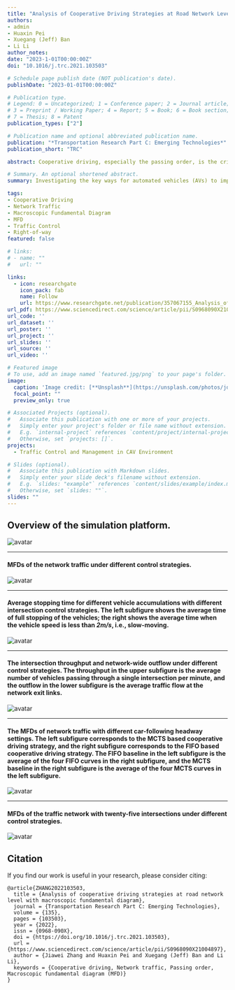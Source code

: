 ```yaml
---
title: "Analysis of Cooperative Driving Strategies at Road Network Level with Macroscopic Fundamental Diagram"
authors:
- admin
- Huaxin Pei
- Xuegang (Jeff) Ban
- Li Li
author_notes:
date: "2023-1-01T00:00:00Z"
doi: "10.1016/j.trc.2021.103503"

# Schedule page publish date (NOT publication's date).
publishDate: "2023-01-01T00:00:00Z"

# Publication type.
# Legend: 0 = Uncategorized; 1 = Conference paper; 2 = Journal article;
# 3 = Preprint / Working Paper; 4 = Report; 5 = Book; 6 = Book section;
# 7 = Thesis; 8 = Patent
publication_types: ["2"]

# Publication name and optional abbreviated publication name.
publication: "*Transportation Research Part C: Emerging Technologies*"
publication_short: "TRC"

abstract: Cooperative driving, especially the passing order, is the critical link to improve the traffic efficiency of the road network by using automated vehicles (AVs). However, most studies have only considered the performance of the passing order at the isolated intersection and have not yet investigated its impact on the road network. In this paper, we will focus on the performance of the passing orders derived from different cooperative driving strategies on the network traffic through a series of simulation experiments. Meanwhile, we will compare the impacts of the passing order at intersections and the car-following gap in straight links on the network traffic efficiency. The experiments results show that the passing order has a dominant impact on the network traffic efficiency, and a better order can significantly raise the curve of the macroscopic fundamental diagram (MFD); due to the inevitable conflicts in the two-dimensional traffic, the choice of the car-following gap within a reasonable range has a relatively small improvement on the network traffic efficiency. The findings in this paper have instructive significance for the rising research on network-wide cooperative driving and provide a systematical perspective for network traffic control.

# Summary. An optional shortened abstract.
summary: Investigating the key ways for automated vehicles (AVs) to improve the traffic efficiency of two-dimensional urban network traffic.

tags:
- Cooperative Driving
- Network Traffic
- Macroscopic Fundamental Diagram
- MFD
- Traffic Control
- Right-of-way
featured: false

# links:
# - name: ""
#   url: ""

links:
  - icon: researchgate
    icon_pack: fab
    name: Follow
    url: https://www.researchgate.net/publication/357067155_Analysis_of_cooperative_driving_strategies_at_road_network_level_with_macroscopic_fundamental_diagram
url_pdf: https://www.sciencedirect.com/science/article/pii/S0968090X21004897
url_code: ''
url_dataset: ''
url_poster: ''
url_project: ''
url_slides: ''
url_source: ''
url_video: ''

# Featured image
# To use, add an image named `featured.jpg/png` to your page's folder. 
image:
  caption: 'Image credit: [**Unsplash**](https://unsplash.com/photos/jdD8gXaTZsc)'
  focal_point: ""
  preview_only: true

# Associated Projects (optional).
#   Associate this publication with one or more of your projects.
#   Simply enter your project's folder or file name without extension.
#   E.g. `internal-project` references `content/project/internal-project/index.md`.
#   Otherwise, set `projects: []`.
projects:
  - Traffic Control and Management in CAV Environment

# Slides (optional).
#   Associate this publication with Markdown slides.
#   Simply enter your slide deck's filename without extension.
#   E.g. `slides: "example"` references `content/slides/example/index.md`.
#   Otherwise, set `slides: ""`.
slides: ""
---
```


## Overview of the simulation platform.
![avatar](./Fig_3.jpg)

---
#### MFDs of the network traffic under different control strategies.
![avatar](./Fig_6.jpg)

---
#### Average stopping time for different vehicle accumulations with different intersection control strategies. The left subfigure shows the average time of full stopping of the vehicles; the right shows the average time when the vehicle speed is less than *2m/s*, i.e., slow-moving.
![avatar](./Fig_7.jpg)

---
####  The intersection throughput and network-wide outflow under different control strategies. The throughput in the upper subfigure is the average number of vehicles passing through a single intersection per minute, and the outflow in the lower subfigure is the average traffic flow at the network exit links.
![avatar](./Fig_8.jpg)

---
#### The MFDs of network traffic with different car-following headway settings. The left subfigure corresponds to the MCTS based cooperative driving strategy, and the right subfigure corresponds to the FIFO based cooperative driving strategy. The FIFO baseline in the left subfigure is the average of the four FIFO curves in the right subfigure, and the MCTS baseline in the right subfigure is the average of the four MCTS curves in the left subfigure.
![avatar](./Fig_12.jpg)

---
####  MFDs of the traffic network with twenty-five intersections under different control strategies.
![avatar](./Fig_18.jpg)





## Citation
If you find our work is useful in your research, please consider citing:
```
@article{ZHANG2022103503,
  title = {Analysis of cooperative driving strategies at road network level with macroscopic fundamental diagram},
  journal = {Transportation Research Part C: Emerging Technologies},
  volume = {135},
  pages = {103503},
  year = {2022},
  issn = {0968-090X},
  doi = {https://doi.org/10.1016/j.trc.2021.103503},
  url = {https://www.sciencedirect.com/science/article/pii/S0968090X21004897},
  author = {Jiawei Zhang and Huaxin Pei and Xuegang (Jeff) Ban and Li Li},
  keywords = {Cooperative driving, Network traffic, Passing order, Macroscopic fundamental diagram (MFD)}
}

```

